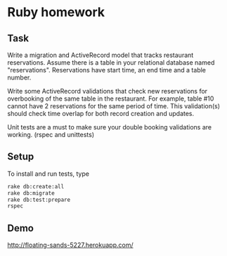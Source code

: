 # Ruby homework

## Task
Write a migration and ActiveRecord model that tracks restaurant reservations.
Assume there is a table in your relational database named "reservations".
Reservations have start time, an end time and a table number.

Write some ActiveRecord validations that check new reservations for overbooking of the same table in the restaurant.
For example, table #10 cannot have 2 reservations for the same period of time.
This validation(s) should check time overlap for both
record creation and updates.

Unit tests are a must to make sure your double booking validations are working.
(rspec and unittests)


## Setup
To install and run tests, type
```bash
rake db:create:all
rake db:migrate
rake db:test:prepare
rspec
```
## Demo
http://floating-sands-5227.herokuapp.com/
